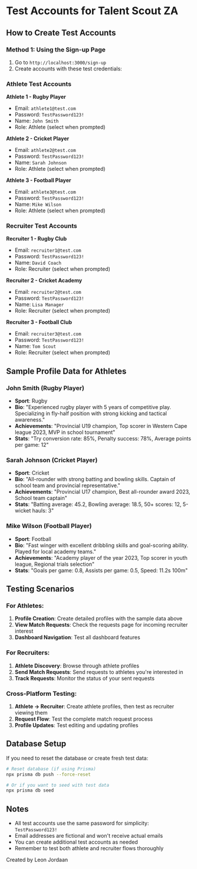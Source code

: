 # Test Accounts for Talent Scout ZA

## How to Create Test Accounts

### Method 1: Using the Sign-up Page
1. Go to `http://localhost:3000/sign-up`
2. Create accounts with these test credentials:

### Athlete Test Accounts

**Athlete 1 - Rugby Player**
- Email: `athlete1@test.com`
- Password: `TestPassword123!`
- Name: `John Smith`
- Role: Athlete (select when prompted)

**Athlete 2 - Cricket Player**
- Email: `athlete2@test.com`
- Password: `TestPassword123!`
- Name: `Sarah Johnson`
- Role: Athlete (select when prompted)

**Athlete 3 - Football Player**
- Email: `athlete3@test.com`
- Password: `TestPassword123!`
- Name: `Mike Wilson`
- Role: Athlete (select when prompted)

### Recruiter Test Accounts

**Recruiter 1 - Rugby Club**
- Email: `recruiter1@test.com`
- Password: `TestPassword123!`
- Name: `David Coach`
- Role: Recruiter (select when prompted)

**Recruiter 2 - Cricket Academy**
- Email: `recruiter2@test.com`
- Password: `TestPassword123!`
- Name: `Lisa Manager`
- Role: Recruiter (select when prompted)

**Recruiter 3 - Football Club**
- Email: `recruiter3@test.com`
- Password: `TestPassword123!`
- Name: `Tom Scout`
- Role: Recruiter (select when prompted)

## Sample Profile Data for Athletes

### John Smith (Rugby Player)
- **Sport**: Rugby
- **Bio**: "Experienced rugby player with 5 years of competitive play. Specializing in fly-half position with strong kicking and tactical awareness."
- **Achievements**: "Provincial U19 champion, Top scorer in Western Cape league 2023, MVP in school tournament"
- **Stats**: "Try conversion rate: 85%, Penalty success: 78%, Average points per game: 12"

### Sarah Johnson (Cricket Player)
- **Sport**: Cricket
- **Bio**: "All-rounder with strong batting and bowling skills. Captain of school team and provincial representative."
- **Achievements**: "Provincial U17 champion, Best all-rounder award 2023, School team captain"
- **Stats**: "Batting average: 45.2, Bowling average: 18.5, 50+ scores: 12, 5-wicket hauls: 3"

### Mike Wilson (Football Player)
- **Sport**: Football
- **Bio**: "Fast winger with excellent dribbling skills and goal-scoring ability. Played for local academy teams."
- **Achievements**: "Academy player of the year 2023, Top scorer in youth league, Regional trials selection"
- **Stats**: "Goals per game: 0.8, Assists per game: 0.5, Speed: 11.2s 100m"

## Testing Scenarios

### For Athletes:
1. **Profile Creation**: Create detailed profiles with the sample data above
2. **View Match Requests**: Check the requests page for incoming recruiter interest
3. **Dashboard Navigation**: Test all dashboard features

### For Recruiters:
1. **Athlete Discovery**: Browse through athlete profiles
2. **Send Match Requests**: Send requests to athletes you're interested in
3. **Track Requests**: Monitor the status of your sent requests

### Cross-Platform Testing:
1. **Athlete → Recruiter**: Create athlete profiles, then test as recruiter viewing them
2. **Request Flow**: Test the complete match request process
3. **Profile Updates**: Test editing and updating profiles

## Database Setup

If you need to reset the database or create fresh test data:

```bash
# Reset database (if using Prisma)
npx prisma db push --force-reset

# Or if you want to seed with test data
npx prisma db seed
```

## Notes

- All test accounts use the same password for simplicity: `TestPassword123!`
- Email addresses are fictional and won't receive actual emails
- You can create additional test accounts as needed
- Remember to test both athlete and recruiter flows thoroughly

Created by Leon Jordaan 